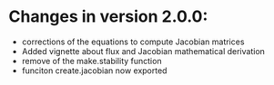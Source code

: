 # Changes in version 2.0.0:
  - corrections of the equations to compute Jacobian matrices
  - Added vignette about flux and Jacobian mathematical derivation
  - remove of the make.stability function 
  - funciton create.jacobian now exported